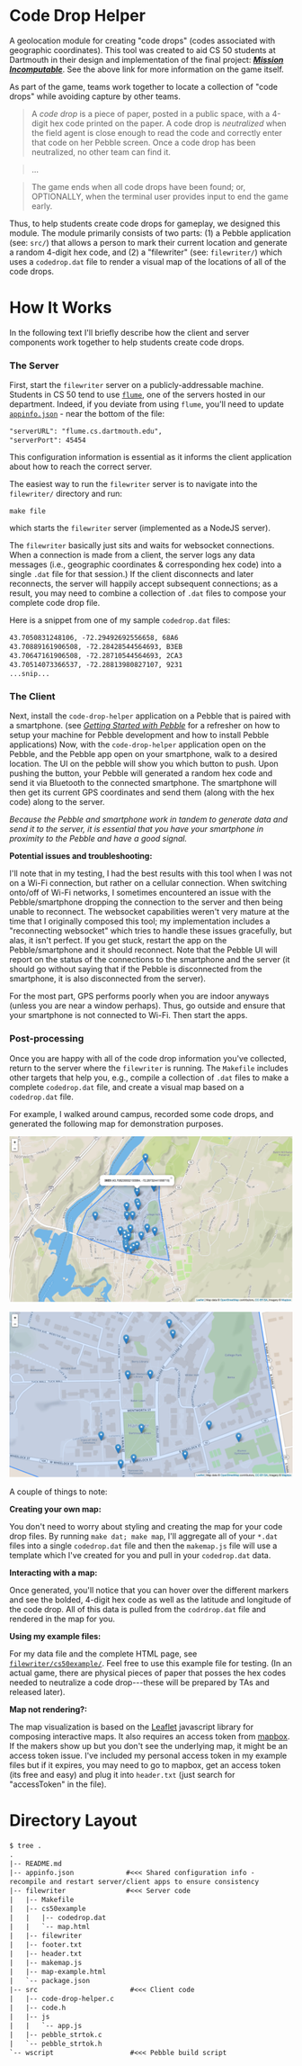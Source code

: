 # Code Drop Helper

A geolocation module for creating "code drops" (codes associated with geographic coordinates).
This tool was created to aid CS 50 students at Dartmouth in their design and implementation of the final project:
    [***Mission Incomputable***](https://traviswp.github.io/classes/pebble-project-intro/specs-2016/).
See the above link for more information on the game itself.

As part of the game,
    teams work together to locate a collection of "code drops" while avoiding capture by other teams.

> A *code drop* is a piece of paper, posted in a public space, with a 4-digit hex code printed on the paper.
> A code drop is *neutralized* when the field agent is close enough to read the code and correctly enter that code
> on her Pebble screen. Once a code drop has been neutralized, no other team can find it.

> ...

> The game ends when all code drops have been found; or, OPTIONALLY,
> when the terminal user provides input to end the game early.

Thus, to help students create code drops for gameplay, we designed this module.
The module primarily consists of two parts:
    (1) a Pebble application (see: `src/`) that allows a person to mark their current location and
    generate a random 4-digit hex code, and
    (2) a "filewriter" (see: `filewriter/`) which uses a `codedrop.dat` file to render a visual map
    of the locations of all of the code drops.

# How It Works

In the following text I'll briefly describe how the client and server components
    work together to help students create code drops.

### The Server

First, start the `filewriter` server on a publicly-addressable machine.
Students in CS 50 tend to use [`flume`](http://www.cs.dartmouth.edu/~wbc/dept_welcome.html),
    one of the servers hosted in our department.
Indeed, if you deviate from using `flume`, you'll need to update
    [`appinfo.json`](https://github.com/traviswp/code-drop-helper/blob/master/appinfo.json) -
    near the bottom of the file:

```
"serverURL": "flume.cs.dartmouth.edu",
"serverPort": 45454
```

This configuration information is essential as it informs the client application
    about how to reach the correct server.

The easiest way to run the `filewriter` server is to navigate into the `filewriter/`
    directory and run:

```
make file
```

which starts the `filewriter` server (implemented as a NodeJS server).

The `filewriter` basically just sits and waits for websocket connections.
When a connection is made from a client, the server logs any data messages
    (i.e., geographic coordinates & corresponding hex code) into a single `.dat` file for that session.)
If the client disconnects and later reconnects,
    the server will happily accept subsequent connections;
    as a result, you may need to combine a collection of `.dat` files to
    compose your complete code drop file.

Here is a snippet from one of my sample `codedrop.dat` files:

```
43.7050831248106, -72.29492692556658, 68A6
43.70889161906508, -72.28428544564693, B3EB
43.70647161906508, -72.28710544564693, 2CA3
43.70514073366537, -72.28813980827107, 9231
...snip...
```

### The Client

Next, install the `code-drop-helper` application on a Pebble that is paired with a smartphone.
(see [*Getting Started with Pebble*](https://traviswp.github.io/classes/pebble-project-intro/index.html)
for a refresher on how to setup your machine for Pebble development and how to install Pebble applications)
Now, with the `code-drop-helper` application open on the Pebble, and the Pebble app open on your smartphone,
    walk to a desired location.
The UI on the pebble will show you which button to push.
Upon pushing the button, your Pebble will generated a random hex code and send it via Bluetooth to the
    connected smartphone.
The smartphone will then get its current GPS coordinates and send them (along with the hex code)
    along to the server.

*Because the Pebble and smartphone work in tandem to generate data and send it to the server,
    it is essential that you have your smartphone in proximity to the Pebble and have a good signal.*


**Potential issues and troubleshooting:**

I'll note that in my testing, I had the best results with this tool when I was not on a Wi-Fi connection,
    but rather on a cellular connection.
When switching onto/off of Wi-Fi networks, I sometimes encountered an issue with the
    Pebble/smartphone dropping the connection to the server and then being unable to reconnect.
The websocket capabilities weren't very mature at the time that I originally composed this tool;
    my implementation includes a "reconnecting websocket" which tries to handle these issues gracefully,
    but alas, it isn't perfect.
If you get stuck, restart the app on the Pebble/smartphone and it should reconnect.
Note that the Pebble UI will report on the status of the connections to the smartphone and the server
    (it should go without saying that if the Pebble is disconnected from the smartphone,
        it is also disconnected from the server).

For the most part, GPS performs poorly when you are indoor anyways (unless you are near a window perhaps).
Thus, go outside and ensure that your smartphone is not connected to Wi-Fi.
Then start the apps.

### Post-processing

Once you are happy with all of the code drop information you've collected,
    return to the server where the `filewriter` is running.
The `Makefile` includes other targets that help you, e.g.,
    compile a collection of `.dat` files to make a complete `codedrop.dat` file, and
    create a visual map based on a `codedrop.dat` file.

For example, I walked around campus, recorded some code drops, and generated the
    following map for demonstration purposes.

![Sample Code Drop Map](imgs/map1.png)

![Sample Code Drop Map Zoomed-In](imgs/map2.png)

A couple of things to note:

**Creating your own map:**

You don't need to worry about styling and creating the map for your code drop files.
By running `make dat; make map`, I'll aggregate all of your `*.dat` files into a single
    `codedrop.dat` file and then the `makemap.js` file will use a template
    which I've created for you and pull in your `codedrop.dat` data.

**Interacting with a map:**

Once generated, you'll notice that you can hover over the different markers
    and see the bolded, 4-digit hex code as well as the latitude and longitude of the code drop.
All of this data is pulled from the `codrdrop.dat` file and rendered in the map for you.

**Using my example files:**

For my data file and the complete HTML page, see
    [`filewriter/cs50example/`](https://github.com/traviswp/code-drop-helper/tree/master/filewriter/cs50example).
Feel free to use this example file for testing.
(In an actual game, there are physical pieces of paper that posses the hex codes needed to
    neutralize a code drop---these will be prepared by TAs and released later).

**Map not rendering?:**

The map visualization is based on the [Leaflet](http://leafletjs.com/)
    javascript library for composing interactive maps.
It also requires an access token from [mapbox](https://www.mapbox.com/).
If the makers show up but you don't see the underlying map,
    it might be an access token issue.
I've included my personal access token in my example files but if it expires,
    you may need to go to mapbox, get an access token (its free and easy) and plug it into `header.txt`
    (just search for "accessToken" in the file).

# Directory Layout

```
$ tree .
.
|-- README.md
|-- appinfo.json             #<<< Shared configuration info - recompile and restart server/client apps to ensure consistency
|-- filewriter               #<<< Server code
|   |-- Makefile
|   |-- cs50example
|   |   |-- codedrop.dat
|   |   `-- map.html
|   |-- filewriter
|   |-- footer.txt
|   |-- header.txt
|   |-- makemap.js
|   |-- map-example.html
|   `-- package.json
|-- src                       #<<< Client code
|   |-- code-drop-helper.c
|   |-- code.h
|   |-- js
|   |   `-- app.js
|   |-- pebble_strtok.c
|   `-- pebble_strtok.h
`-- wscript                   #<<< Pebble build script
```
